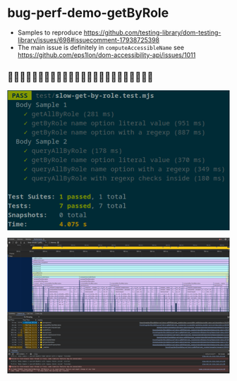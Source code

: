 # bug-perf-demo-getByRole
* Samples to reproduce https://github.com/testing-library/dom-testing-library/issues/698#issuecomment-17938725398
* The main issue is definitely in `computeAccessibleName` see https://github.com/eps1lon/dom-accessibility-api/issues/1011

## 🐌🐌🐌🐌🐌🐌🐌🐌🐌🐌🐌🐌🐌🐌🐌🐌🐌🐌🐌🐌🐌🐌🐌🐌

![jest runner screenshot showing crazy slow time to expect some stuff on 24kB and 110kB html Dom](./readme_assets/jest_runner_output.png)

![flamegraph of one profiled test](./readme_assets/flamegraph.png)